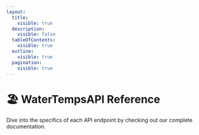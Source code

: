 ```yaml
---
layout:
  title:
    visible: true
  description:
    visible: false
  tableOfContents:
    visible: true
  outline:
    visible: true
  pagination:
    visible: true
---
```


# 🏖 WaterTempsAPI Reference

Dive into the specifics of each API endpoint by checking out our complete documentation.
